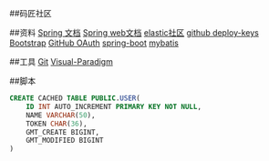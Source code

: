 ##码匠社区

##资料
[Spring 文档](https://spring.io/guides)
[Spring web文档](https://spring.io/guides/gs/serving-web-content/)
[elastic社区](https://elasticsearch.cn/explore)
[github deploy-keys](https://developer.github.com/v3/guides/managing-deploy-keys/#deploy-keys)
[Bootstrap](https://v3.bootcss.com/getting-started/)
[GitHub OAuth](https://developer.github.com/apps/building-oauth-apps/creating-an-oauth-app/)
[spring-boot](https://docs.spring.io/spring-boot/docs/2.0.0.RC1/reference/htmlsingle/)
[mybatis](http://www.mybatis.org/spring-boot-starter/mybatis-spring-boot-autoconfigure/)

##工具
[Git](https://git-scm.com/download)
[Visual-Paradigm](https://www.visual-paradigm.com)

##脚本
```sql
CREATE CACHED TABLE PUBLIC.USER(
    ID INT AUTO_INCREMENT PRIMARY KEY NOT NULL,
    NAME VARCHAR(50),
    TOKEN CHAR(36),
    GMT_CREATE BIGINT,
    GMT_MODIFIED BIGINT
)
```
